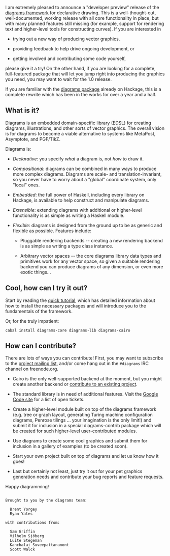 I am extremely pleased to announce a "developer preview" release of
the [diagrams framework](http://code.google.com/p/diagrams/) for
declarative drawing.  This is a well-thought-out, well-documented,
working release with all core functionality in place, but with many
planned features still missing (for example, support for rendering
text and higher-level tools for constructing curves).  If you are
interested in

* trying out a new way of producing vector graphics,

* providing feedback to help drive ongoing development, or

* getting involved and contributing some code yourself,

please give it a try!  On the other hand, if you are looking for a
complete, full-featured package that will let you jump right into
producing the graphics you need, you may want to wait for the 1.0
release.

If you are familiar with the [diagrams
package](http://hackage.haskell.org/package/diagrams) already on
Hackage, this is a complete rewrite which has been in the works for
over a year and a half.

What is it?
-----------

Diagrams is an embedded domain-specific library (EDSL) for creating
diagrams, illustrations, and other sorts of vector graphics.  The
overall vision is for diagrams to become a viable alternative to
systems like MetaPost, Asymptote, and PGF/TikZ.

Diagrams is:

* *Declarative*: you specify *what* a diagram is, not *how* to draw it.

* *Compositional*: diagrams can be combined in many ways to produce
   more complex diagrams.  Diagrams are scale- and
   translation-invariant, so you never have to worry about a "global"
   coordinate system, only "local" ones.

* *Embedded*: the full power of Haskell, including every library on
   Hackage, is available to help construct and manipulate diagrams.

* *Extensible*: extending diagrams with additional or higher-level
   functionality is as simple as writing a Haskell module.

* *Flexible*: diagrams is designed from the ground up to be as generic
   and flexible as possible.  Features include:

    * Pluggable rendering backends -- creating a new rendering backend
      is as simple as writing a type class instance.

    * Arbitrary vector spaces -- the core diagrams library data types
      and primitives work for any vector space, so given a suitable
      rendering backend you can produce diagrams of any dimension, or
      even more exotic things...

Cool, how can I try it out?
---------------------------

Start by reading the [quick
tutorial](http://projects.haskell.org/diagrams/tutorial/DiagramsTutorial.html),
which has detailed information about how to install the necessary
packages and will introduce you to the fundamentals of the framework.

Or, for the truly impatient:

    cabal install diagrams-core diagrams-lib diagrams-cairo

How can I contribute?
---------------------

There are lots of ways you can contribute!  First, you may want to
subscribe to the [project mailing
list](http://groups.google.com/group/diagrams-discuss), and/or come
hang out in the <code>#diagrams</code> IRC channel on freenode.org.

* Cairo is the only well-supported backend at the moment, but you
  might create another backend or [contribute to an existing
  project](http://code.google.com/p/diagrams/wiki/BackendProjects).

* The standard library is in need of additional features.  Visit the
  [Google Code site](http://code.google.com/p/diagrams/) for a list of
  open tickets.

* Create a higher-level module built on top of the diagrams framework
  (e.g. tree or graph layout, generating Turing machine configuration
  diagrams, Penrose tilings ... your imagination is the only limit!)
  and submit it for inclusion in a special diagrams-contrib package
  which will be created for such higher-level user-contributed modules.

* Use diagrams to create some cool graphics and submit them for
  inclusion in a gallery of examples (to be created soon).

* Start your own project built on top of diagrams and let us know how
  it goes!

* Last but certainly not least, just try it out for your pet graphics
  generation needs and contribute your bug reports and feature
  requests.


Happy diagramming!

~~~~

Brought to you by the diagrams team:

  Brent Yorgey
  Ryan Yates

with contributions from:

  Sam Griffin
  Vilhelm Sjöberg
  Luite Stegeman
  Kanchalai Suveepattananont
  Scott Walck
